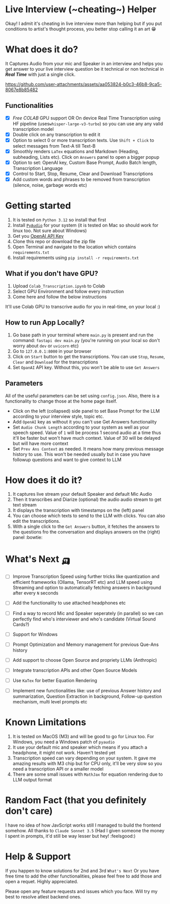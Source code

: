 # Live Interview (~cheating~) Helper
Okay! I admit it's cheating in live interview more than helping but if you put conditions to artist's thought process, you better stop calling it an art :grin:

# What does it do?
It Captures Audio from your mic and Speaker in an interview and helps you get answer to your live interview question be it technical or non technical in ***Real Time*** with just a single click.


https://github.com/user-attachments/assets/aa053824-b0c3-46b8-9ca5-8067e8b85482


## Functionalities
- [x] *Free COLAB* GPU support OR On device Real Time Transcription using HF pipeline (uses`whisper-large-v3-turbo`) so you can use any any valid transcription model
- [x] Double click on any transcription to edit it
- [x] Option to select 0 or more transcription texts. Use `Shift + Click` to select messages from Text-A till Text-B
- [x] Smoothly renders `LaTex` equations and Markdown (Heading, subheading, Lists etc). Click on `Answers` panel to open a bigger popup
- [x] Option to set: OpenAI key, Custom Base Prompt, Audio Batch length, Transcription Language
- [x] Control to Start, Stop, Resume, Clear and Download Transcriptions
- [x] Add custom words and phrases to be removed from transcription (silence, noise, garbage words etc)

# Getting started

1. It is tested on `Python 3.12` so install that first
2. Install [`PyAudio`](https://pypi.org/project/PyAudio/) for your system (it is tested on Mac so should work for linux too. Not sure about Windows)
3. Get you [OpenAI API Key](https://medium.com/@lorenzozar/how-to-get-your-own-openai-api-key-f4d44e60c327)
4. Clone this repo or download the zip file
5. Open Terminal and navigate to the location which contains `requirements.txt`
6. Install requirements using `pip install -r requirements.txt`

## What if you don't have GPU?
1. Upload `Colab_Transcription.ipynb` to Colab
2. Select GPU Environment and follow every instruction
3. Come here and follow the below instructions 

It'll use Colab GPU to transcrive audio for you in real-time, on your local :)

## How to run App Locally?
1. Go base path in your terminal where `main.py` is present and run the command: `fastapi dev main.py` (you're running on your local so don't worry about `dev` or `uvicorn` etc)
2. Go to `127.0.0.1:8000` in your browser
3. Click on `Start` button to get the transcriptions. You can use `Stop`, `Resume`, `Clear` and `Download` for the transcriptions
4. Set `OpanAI` API key. Without this, you won't be able to use `Get Answers`

## Parameters
All of the useful parameters can be set using `config.json`. Also, there is a functionality to change those at the home page itself.

- Click on the left (collapsed) side panel to set Base Prompt for the LLM according to your interview style, topic etc.
- Add `OpenAI` key as without it you can't use Get Answers functionality
- Set `Audio Chunk Length` according to your system as well as your speech speed. Value of `1` will be process 1 second audio at a time thus it'll be faster but won't have much context. Value of 30 will be delayed but will have more context
- Set `Prev Ans Context` as needed. It means how many previous message history to use. This won't be needed usually but in case you have followup questions and want to give context to LLM


# How does it do it?
1. It captures live stream your default Speaker and default Mic Audio
2. Then it transcribes and Diarize (optional) the audio audio stream to get text stream
3. It displays the transcription with timestamps on the (left) panel
4. You can choose which texts to send to the LLM with clicks. You can also edit the transcriptions.
4. With a single click to the `Get Answers` button, it fetches the answers to the questions fro the conversation and displays answers on the (right) panel :bowtie:


# What's Next 🛺
- [ ] Improve Transcription Speed using further tricks like quantization and efficient frameworks (Ollama, TensorRT etc) and LLM speed using Streaming and option to automatically fetching answers in background after every `N` seconds
- [ ] Add the functionality to use attached headphones etc
- [ ] Find a way to record Mic and Speaker seperately (in parallel) so we can perfectly find who's interviewer and who's candidate (Virtual Sound Cards?)
- [ ] Support for Windows
- [ ] Prompt Optimization and Memory management for previous Que-Ans history
- [ ] Add support to choose Open Source and propriety LLMs (Anthropic)
- [ ] Integrate transcription APIs and other Open Source Models
- [ ] Use `KaTex` for better Equation Rendering
- [ ] Implement new functionalities like: use of previous Answer history and summarization, Question Extraction in background, Follow-up question mechanism, multi level prompts etc


# Known Limitations
1. It is tested on MacOS (M3) and will be good to go for Linux too. For Windows, you need a Windows patch of `pyaudio`
2. It use your default mic and speaker which means if you attach a headphone, it might not work. Haven't tested yet
3. Transcription speed can vary depending on your system. It gave me amazing results with M3 chip but for CPU only, it'll be very slow so you need a transcription API or a smaller model
4. There are some small issues with `MathJax` for equation rendering due to LLM output format
   
# Random Fact (that you definitely don't care)

I have no idea of how JavScript works still I managed to build the frontend somehow. All thanks to `Claude Sonnet 3.5` (Had I given someone the money I spent in prompts, it'd still be way lesser but hey! :feelsgood:)

# Help & Support
If you happen to know solutions for 2nd and 3rd `What's Next` Or you have free time to add the other functionalities, please feel free to add those and open a requet. Highly appreciated.

Please open any feature requests and issues which you face. Will try my best to resolve atlest backend ones.
